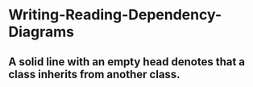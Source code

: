 # Writing-Reading-Dependency-Diagrams

## A solid line with an empty head denotes that a class inherits from another class.
